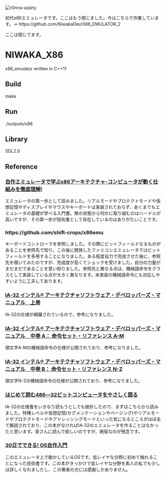 ![r0nna-aqshy](https://user-images.githubusercontent.com/61189782/132125471-a12e120f-0ef6-4d49-9e70-e03e6d01b375.gif)

<p>初代x86エミュレータです。ここはもう閉じました。今はこちらで作業しています。->  https://github.com/NiwakaDev/X86_EMULATOR_2</p>

<p>ここは閉じてます。</p>

# NIWAKA_X86
x86_emulator written in C++11

<h2>Build</h2>
make

<h2>Run</h2>
./outputs/x86

<h2>Library</h2>
SDL2.0

<h2>Reference</h2>
<h3><a href="https://www.amazon.co.jp/%E8%87%AA%E4%BD%9C%E3%82%A8%E3%83%9F%E3%83%A5%E3%83%AC%E3%83%BC%E3%82%BF%E3%81%A7%E5%AD%A6%E3%81%B6x86%E3%82%A2%E3%83%BC%E3%82%AD%E3%83%86%E3%82%AF%E3%83%81%E3%83%A3-%E3%82%B3%E3%83%B3%E3%83%94%E3%83%A5%E3%83%BC%E3%82%BF%E3%81%8C%E5%8B%95%E3%81%8F%E4%BB%95%E7%B5%84%E3%81%BF%E3%82%92%E5%BE%B9%E5%BA%95%E7%90%86%E8%A7%A3-%E5%86%85%E7%94%B0%E5%85%AC%E5%A4%AA/dp/4839954747">自作エミュレータで学ぶx86アーキテクチャ-コンピュータが動く仕組みを徹底理解! </a></h3>
<p>エミュレータの第一歩として読みました。リアルモードやプロテクトモードや仮想記憶やディスプレイやマウスやキーボードは実装されておらず、あくまでもエミュレータの基礎が学べる入門書。無の状態から何かに取り組むのはハードルが高いですが、その第一歩が技術書として存在しているのはありがたいことです。</p>
<h3>https://github.com/shift-crops/x86emu</h3>
<p>キーボードコントローラを参照しました。その際にビットフィールドなるものがあることを参照先で知り、この後に開発したファミコンエミュレータではビットフィールドを多用することになりました。ある程度自力で完成させた後に、参照先を覗いてみたのですが、完成度が高くてショックを受けました。自分の力量がまだまだであることを思い知りました。参照先と異なる点は、機械語命令をクラスとして実装している点が大きく異なります。未実装の機械語命令にも対応しやすいように工夫してあります。</p>
<h3><a href="https://www.intel.co.jp/content/dam/www/public/ijkk/jp/ja/documents/developer/IA32_Arh_Dev_Man_Vol1_Online_i.pdf">IA-32 インテル® アーキテクチャソフトウェア・デベロッパーズ・マニュアル　上巻</a></h3>
<p>IA-32の仕様が網羅されているので、参考になりました。</p>
<h3><a href="https://www.intel.co.jp/content/dam/www/public/ijkk/jp/ja/documents/developer/IA32_Arh_Dev_Man_Vol2A_i.pdf">IA-32 インテル® アーキテクチャソフトウェア・デベロッパーズ・マニュアル　中巻 A： 命令セット・リファレンス A-M</a></h3>
<p>頭文字A-Mの機械語命令の仕様が公開されており、参考になりました。</p>
<h3><a href="https://www.intel.co.jp/content/dam/www/public/ijkk/jp/ja/documents/developer/IA32_Arh_Dev_Man_Vol2B_i.pdf">IA-32 インテル® アーキテクチャソフトウェア・デベロッパーズ・マニュアル　中巻 B： 命令セット・リファレンス N-Z</a></h3>
<p>頭文字N-Zの機械語命令の仕様が公開されており、参考になりました。</p>
<h3><a href="https://www.amazon.co.jp/%E3%81%AF%E3%81%98%E3%82%81%E3%81%A6%E8%AA%AD%E3%82%80486%E2%80%9532%E3%83%93%E3%83%83%E3%83%88%E3%82%B3%E3%83%B3%E3%83%94%E3%83%A5%E3%83%BC%E3%82%BF%E3%82%92%E3%82%84%E3%81%95%E3%81%97%E3%81%8F%E8%AA%9E%E3%82%8B-%E8%92%B2%E5%9C%B0-%E8%BC%9D%E5%B0%9A/dp/4756102131">はじめて読む486―32ビットコンピュータをやさしく語る</a></h3>
<p>IA-32の仕様書をいきなり読もうとしても挫折したので、まずはこちらから読みました。特権レベルや仮想記憶(セグメンテーションやページング)やリアルモードやプロテクトモードやアドレッシングモードといった気になるところがほぼ全て解説されており、この本がなければIA-32のエミュレータを作ることはなかったと思います。皆さんに読んで欲しいのですが、絶版なのが残念です。</p>
<h3><a href="https://www.amazon.co.jp/30%E6%97%A5%E3%81%A7%E3%81%A7%E3%81%8D%E3%82%8B-OS%E8%87%AA%E4%BD%9C%E5%85%A5%E9%96%80-%E5%B7%9D%E5%90%88-%E7%A7%80%E5%AE%9F/dp/4839919844/ref=pd_vtp_5/356-0188609-1667566?pd_rd_w=qrIxz&pf_rd_p=949e26f5-c2ef-4c96-bfde-49d7614d0317&pf_rd_r=FQQA4209JZRMHNABD541&pd_rd_r=2bdba9dc-9d7d-401a-b66c-053b098be917&pd_rd_wg=dpohq&pd_rd_i=4839919844&psc=1">30日でできる! OS自作入門</a></h3>
<p>このエミュレータ上で動かしているOSです。低レイヤな分野に初めて触れることになった技術書です。この本がきっかけで低レイヤな分野を素人の私でも少しは詳しくなれましたし、この著者の方には感謝しかありません。</p>
